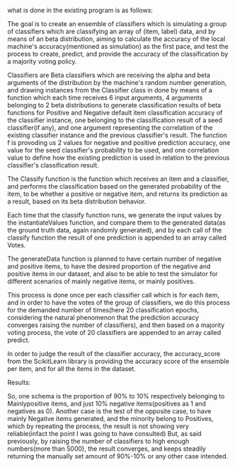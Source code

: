 what is done in the existing program is as follows:

The goal is to create an ensemble of classifiers which is simulating a group of classifiers which are classifying an array of (item, label) data, and by means of an beta distribution, aiming to calculate the accuracy of the local machine's accuracy(mentioned as simulation) as the first pace, and test the process to create, predict, and provide the accuracy of the classification by a majority voting policy.

Classifiers are Beta classifiers which are receiving the alpha and beta arguments of the distribution by the machine's random number generation, and drawing instances from the Classifier class in done by means of a function which each time receives 6 input arguments, 4 arguments belonging to 2 beta distributions to generate classification results of beta functions for Positive and Negative default item classification accuracy of the classifier instance, one belonging to the classification result of a seed classifier(if any), and one argument representing the correlation of the existing classifier instance and the previous classifier's result. The function f is provoding us 2 values for negative and positive prediction accuracy, one value for the seed classifier's probability to be used, and one correlation value to define how the existing prediction is used in relation to the previous classifier's classification result.

The Classify function is the function which receives an item and a classifier, and performs the classification based on the generated probability of the item, to be whether a positive or negative item, and returns its prediction as a result, based on its beta distribution behavior.

Each time that the classify function runs, we generate the input values by the instantiateValues function, and compare them to the generated data(as the ground truth data, again randomly generated), and by each call of the classify function the result of one prediction is appended to an array called Votes.

The generateData function is planned to have certain number of negative and positive items, to have the desired proportion of the negative and positive items in our dataset, and also to be able to test the simulator for different scenarios of mainly negative items, or mainly positives.

This process is done once per each classifier call which is for each item, and in order to have the votes of the group of classifiers, we do this process for the demanded number of times(here 20 classification epochs, considering the natural phenomenon that the prediction accuracy converges raising the number of classifiers), and then based on a majority voting process, the vote of 20 classifiers are appended to an array called predict.

In order to judge the result of the classifier accuracy, the accuracy_score from the ScikitLearn library is providing the accuracy score of the ensemble per item, and for all the items in the dataset.

Results:

So, one schema is the proportion of 90% to 10% respectively belonging to Mainlypositive items, and just 10% negative items(positives as 1 and negatives as 0).
Another case is the test of the opposite case, to have mainly Negative items generated, and the minority belong to Positives, which by repeating the process, the result is not showing very reliable(infact the point I was going to have consulted)
But, as said previously, by raising the number of classifiers to high enough numbers(more than 5000), the result converges, and keeps steadily returning the manually set amount of 90%-10% or any other case intended.
